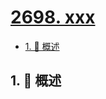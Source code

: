 # [2698. xxx](https://github.com/Tdahuyou/TNotes.leetcode/tree/main/notes/2698.%20xxx)

<!-- region:toc -->

- [1. 📝 概述](#1--概述)

<!-- endregion:toc -->

## 1. 📝 概述
